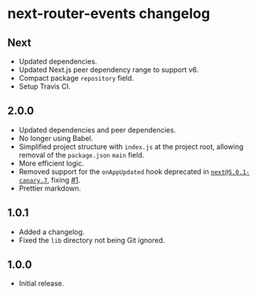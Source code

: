 # next-router-events changelog

## Next

- Updated dependencies.
- Updated Next.js peer dependency range to support v6.
- Compact package `repository` field.
- Setup Travis CI.

## 2.0.0

- Updated dependencies and peer dependencies.
- No longer using Babel.
- Simplified project structure with `index.js` at the project root, allowing removal of the `package.json` `main` field.
- More efficient logic.
- Removed support for the `onAppUpdated` hook deprecated in [`next@5.0.1-canary.7`](https://github.com/zeit/next.js/releases/tag/5.0.1-canary.7), fixing [#1](https://github.com/jaydenseric/next-router-events/issues/1).
- Prettier markdown.

## 1.0.1

- Added a changelog.
- Fixed the `lib` directory not being Git ignored.

## 1.0.0

- Initial release.

